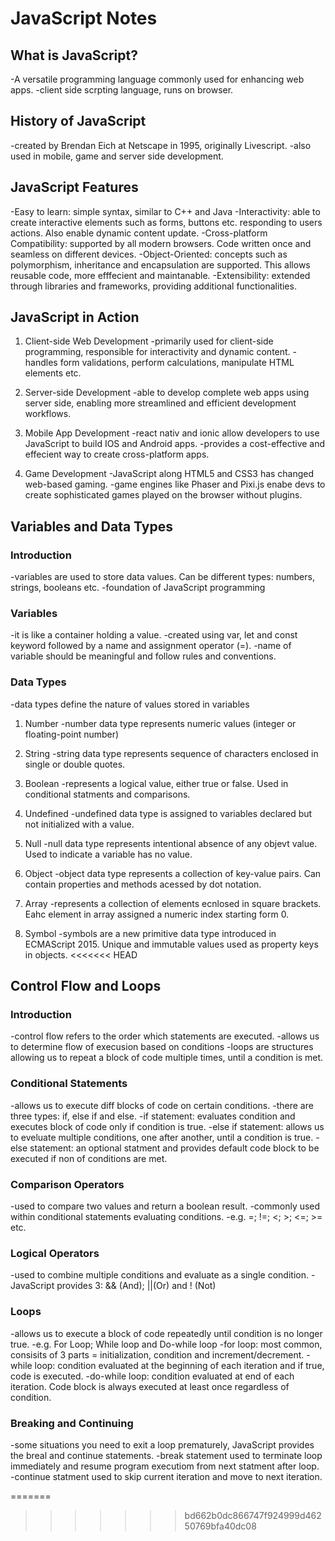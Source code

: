# JavaScript Notes

## What is JavaScript?
-A versatile programming language commonly used for enhancing web apps.
-client side scrpting language, runs on browser.

## History of JavaScript
-created by Brendan Eich at Netscape in 1995, originally Livescript.
-also used in mobile, game and server side development.

## JavaScript Features
-Easy to learn: simple syntax, similar to C++ and Java
-Interactivity: able to create interactive elements such as forms, buttons etc. responding to users actions. Also enable dynamic content update.
-Cross-platform Compatibility: supported by all modern browsers. Code written once and seamless on different devices.
-Object-Oriented: concepts such as polymorphism, inheritance and encapsulation are supported. This allows reusable code, more efffecient and maintanable.
-Extensibility: extended through libraries and frameworks, providing additional functionalities.

## JavaScript in Action
1. Client-side Web Development
-primarily used for client-side programming, responsible for interactivity and dynamic content.
-handles form validations, perform calculations, manipulate HTML elements etc.

2. Server-side Development
-able to develop complete web apps using server side, enabling more streamlined and efficient development workflows.

3. Mobile App Development
-react nativ and ionic allow developers to use JavaScript to build IOS and Android apps.
-provides a cost-effective and effecient way to create cross-platform apps.

4. Game Development
-JavaScript along HTML5 and CSS3 has changed web-based gaming.
-game engines like Phaser and Pixi.js enabe devs to create sophisticated games played on the browser without plugins.

## Variables and Data Types

### Introduction
-variables are used to store data values. Can be different types: numbers, strings, booleans etc.
-foundation of JavaScript programming 

### Variables
-it is like a container holding a value.
-created using var, let and const keyword followed by a name and assignment operator (=).
-name of variable should be meaningful and follow rules and conventions.

### Data Types
-data types define the nature of values stored in variables
1. Number
-number data type represents numeric values (integer or floating-point number)

2. String
-string data type represents sequence of characters enclosed in single or double quotes.

3. Boolean
-represents a logical value, either true or false. Used in conditional statments and comparisons.

4. Undefined
-undefined data type is assigned to variables declared but not initialized with a value.

5. Null
-null data type represents intentional absence of any objevt value. Used to indicate a variable has no value.

6. Object
-object data type represents a collection of key-value pairs. Can contain properties and methods acessed by dot notation.

7. Array
-represents a collection of elements ecnlosed in square brackets. Eahc element in array assigned a numeric index starting form 0.

8. Symbol
-symbols are a new primitive data type introduced in ECMAScript 2015. Unique and immutable values used as property keys in objects.
<<<<<<< HEAD

## Control Flow and Loops
### Introduction
-control flow refers to the order which statements are executed. 
-allows us to determine flow of execusion based on conditions
-loops are structures allowing us to repeat a block of code multiple times, until a condition is met.

### Conditional Statements
-allows us to execute diff blocks of code on certain conditions.
-there are three types: if, else if and else.
-if statement: evaluates condition and executes block of code only if condition is true.
-else if statement: allows us to eveluate multiple conditions, one after another, until a condition is true.
-else statement: an optional statment and provides default code block to be executed if non of conditions are met.

### Comparison Operators
-used to compare two values and return a boolean result.
-commonly used within conditional statements evaluating conditions.
-e.g. =; !=; <; >; <=; >= etc.

### Logical Operators
-used to combine multiple conditions and evaluate as a single condition.
-JavaScript provides 3: && (And); ||(Or) and ! (Not)

### Loops
-allows us to execute a block of code repeatedly until condition is no longer true.
-e.g. For Loop; While loop and Do-while loop
-for loop: most common, consisits of 3 parts = initialization, condition and increment/decrement.
-while loop: condition evaluated at the beginning of each iteration and if true, code is executed.
-do-while loop: condition evaluated at end of each iteration. Code block is always executed at least once regardless of condition.

### Breaking and Continuing 
-some situations you need to exit a loop prematurely, JavaScript provides the breal and continue statements.
-break statement used to terminate loop immediately and resume program executiom from next statment after loop.
-continue statment used to skip current iteration and move to next iteration.

=======
>>>>>>> bd662b0dc866747f924999d46250769bfa40dc08
